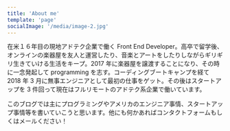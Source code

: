 ```yaml
---
title: 'About me'
template: 'page'
socialImage: '/media/image-2.jpg'
---
```


在米１６年目の現地アドテク企業で働く Front End Developer。高卒で留学後、オンラインの楽器屋を友人と運営したり、音楽とアートをしたりしながらギリギリ生きていける生活をキープ。2017 年に楽器屋を譲渡することになり、その時に一念発起して programming を志す。コーディングブートキャンプを経て 2018 年 3 月に無事エンジニアとして最初の仕事をゲット。その後はスタートアップを 3 件回って現在はフルリモートのアドテク系企業で働いています。

このブログでは主にプログラミングやアメリカのエンジニア事情、スタートアップ事情等を書いていこうと思います。他にも何かあればコンタクトフォームもしくはメールください！
